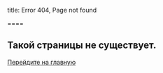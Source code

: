 
title: Error 404, Page not found

====

<h2>Такой страницы не существует.</h2>

<a href="#">Перейдите на главную</a>
